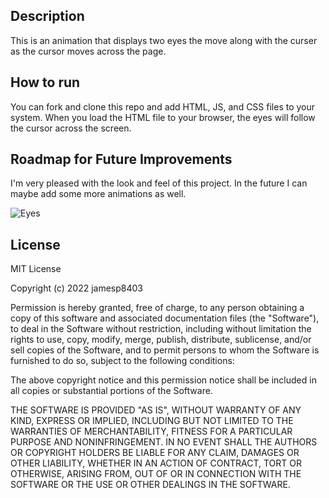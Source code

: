## Description

This is an animation that displays two eyes the move along with the curser as the cursor moves across the page.

## How to run

You can fork and clone this repo and add HTML, JS, and CSS files to your system. When you load the HTML file to your browser,
the eyes will follow the cursor across the screen.

## Roadmap for Future Improvements

I'm very pleased with the look and feel of this project. In the future I can maybe add some more animations as well.

![Eyes](https://user-images.githubusercontent.com/106566230/185215131-f66d0c83-990f-4e5c-8c7e-90dc063f43e1.png)

## License

MIT License

Copyright (c) 2022 jamesp8403

Permission is hereby granted, free of charge, to any person obtaining a copy
of this software and associated documentation files (the "Software"), to deal
in the Software without restriction, including without limitation the rights
to use, copy, modify, merge, publish, distribute, sublicense, and/or sell
copies of the Software, and to permit persons to whom the Software is
furnished to do so, subject to the following conditions:

The above copyright notice and this permission notice shall be included in all
copies or substantial portions of the Software.

THE SOFTWARE IS PROVIDED "AS IS", WITHOUT WARRANTY OF ANY KIND, EXPRESS OR
IMPLIED, INCLUDING BUT NOT LIMITED TO THE WARRANTIES OF MERCHANTABILITY,
FITNESS FOR A PARTICULAR PURPOSE AND NONINFRINGEMENT. IN NO EVENT SHALL THE
AUTHORS OR COPYRIGHT HOLDERS BE LIABLE FOR ANY CLAIM, DAMAGES OR OTHER
LIABILITY, WHETHER IN AN ACTION OF CONTRACT, TORT OR OTHERWISE, ARISING FROM,
OUT OF OR IN CONNECTION WITH THE SOFTWARE OR THE USE OR OTHER DEALINGS IN THE
SOFTWARE.
